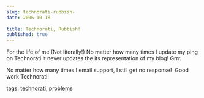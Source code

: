 ```yaml
---
slug: technorati-rubbish-
date: 2006-10-18
 
title: Technorati, Rubbish!
published: true
---
```

<p>For the life of me (Not literally!) No matter how many times I update my ping on Technorati it never updates the its representation of my blog! Grrr.</p> <p>No matter how many times I email support, I still get no response!  Good work Technorati!</p> <p>tags: <a href="http://www.kinlan.co.uk/tag/technorati" rel="tag">technorati</a>, <a href="http://www.kinlan.co.uk/tag/problems" rel="tag">problems</a></p><div class="blogger-post-footer"><img class="posterous_download_image" src="https://blogger.googleusercontent.com/tracker/8109338-116120433411025689?l=www.kinlan.co.uk%2Findex.html" height="1" alt="" width="1" /></div>

